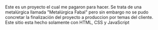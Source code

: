 Este es un proyecto el cual me pagaron para hacer. Se trata de una metalúrgica llamada "Metalúrgica Fabal" pero sin embargo no se pudo concretar la finalización del proyecto a produccion por temas del cliente. Este sitio esta hecho solamente con HTML, CSS y JavaScript
